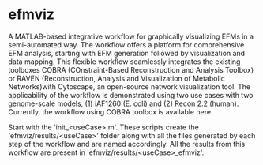 # efmviz
A MATLAB-based integrative workflow for graphically visualizing EFMs in a semi-automated way. The workflow offers a platform for comprehensive EFM analysis, starting with EFM generation followed by visualization and data mapping. This flexible workflow seamlessly integrates the existing toolboxes COBRA (COnstraint-Based Reconstruction and Analysis Toolbox) or RAVEN (Reconstruction, Analysis and Visualization of Metabolic Networks)with Cytoscape, an open-source network visualization tool. The applicability of the workflow is demonstrated using two use cases with two genome-scale models, (1) iAF1260 (E. coli) and (2) Recon 2.2 (human). Currently, the workflow using COBRA toolbox is available here.

Start with the 'init_\<useCase\>.m'. These scripts create the 'efmviz/results/\<useCase\>' folder along with all the files generated by each step of the workflow and are named accordingly. All the results from this workflow are present in 'efmviz/results/\<useCase\>_efmviz'.
